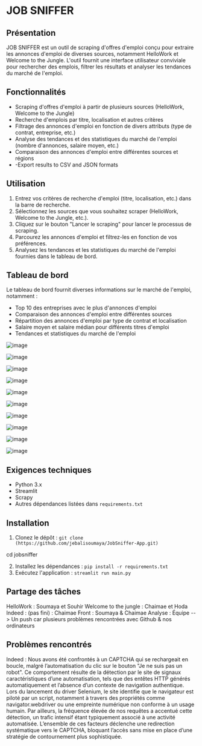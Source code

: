 
# JOB SNIFFER

## Présentation

JOB SNIFFER est un outil de scraping d'offres d'emploi conçu pour extraire les annonces d'emploi de diverses sources, notamment HelloWork et Welcome to the Jungle. L'outil fournit une interface utilisateur conviviale pour rechercher des emplois, filtrer les résultats et analyser les tendances du marché de l'emploi.

## Fonctionnalités

*   Scraping d'offres d'emploi à partir de plusieurs sources (HelloWork, Welcome to the Jungle)
*   Recherche d'emplois par titre, localisation et autres critères
*   Filtrage des annonces d'emploi en fonction de divers attributs (type de contrat, entreprise, etc.)
*   Analyse des tendances et des statistiques du marché de l'emploi (nombre d'annonces, salaire moyen, etc.)
*   Comparaison des annonces d'emploi entre différentes sources et régions
*   -Export results to CSV and JSON formats


## Utilisation

1.  Entrez vos critères de recherche d'emploi (titre, localisation, etc.) dans la barre de recherche.
2.  Sélectionnez les sources que vous souhaitez scraper (HelloWork, Welcome to the Jungle, etc.).
3.  Cliquez sur le bouton "Lancer le scraping" pour lancer le processus de scraping.
4.  Parcourez les annonces d'emploi et filtrez-les en fonction de vos préférences.
5.  Analysez les tendances et les statistiques du marché de l'emploi fournies dans le tableau de bord.

## Tableau de bord

Le tableau de bord fournit diverses informations sur le marché de l'emploi, notamment :

*   Top 10 des entreprises avec le plus d'annonces d'emploi
*   Comparaison des annonces d'emploi entre différentes sources
*   Répartition des annonces d'emploi par type de contrat et localisation
*   Salaire moyen et salaire médian pour différents titres d'emploi
*   Tendances et statistiques du marché de l'emploi

![image](https://github.com/user-attachments/assets/21d7ac6b-d556-4c97-8fbe-e908b7c7ca6b)


![image](https://github.com/user-attachments/assets/98fe1d10-9e4d-4699-b2d4-00c592e93d5c)

![image](https://github.com/user-attachments/assets/215fb930-2290-4e3b-8aba-56a307c6cf49)

![image](https://github.com/user-attachments/assets/14583daa-7d02-480e-b20e-b8598884c088)

![image](https://github.com/user-attachments/assets/92e22920-88cb-4487-9ef3-825582704dc5)

![image](https://github.com/user-attachments/assets/09e6d88f-bf8a-4756-9a24-298048414c5e)

![image](https://github.com/user-attachments/assets/51bfa8e1-2e09-4c0f-aebd-20bdcb96e30d)

![image](https://github.com/user-attachments/assets/b0247be7-9805-4537-ae30-197016f4fe16)

![image](https://github.com/user-attachments/assets/e3b5d681-c00d-495e-b8c4-619f20a0da11)

![image](https://github.com/user-attachments/assets/3e107c9c-26cb-4207-b72e-fa7507476271)


## Exigences techniques

*   Python 3.x
*   Streamlit
*   Scrapy
*   Autres dépendances listées dans `requirements.txt`

## Installation

1.  Clonez le dépôt : `git clone (https://github.com/jebalisoumaya/JobSniffer-App.git)`

cd jobsniffer 

2.  Installez les dépendances : `pip install -r requirements.txt`
3.  Exécutez l'application : `streamlit run main.py`

## Partage des tâches 
HelloWork : Soumaya et Souhir 
Welcome to the jungle : Chaimae et Hoda
Indeed : (pas fini) : Chaimae 
Front : Soumaya & Chaimae
Analyse : Équipe 
--> Un push car plusieurs problèmes rencontrées avec Github & nos ordinateurs 

## Problèmes rencontrés 
Indeed : Nous avons été confrontés à un CAPTCHA qui se rechargeait en boucle, malgré l’automatisation du clic sur le bouton "Je ne suis pas un robot". Ce comportement résulte de la détection par le site de signaux caractéristiques d’une automatisation, tels que des entêtes HTTP générés automatiquement et l’absence d’un contexte de navigation authentique. Lors du lancement du driver Selenium, le site identifie que le navigateur est piloté par un script, notamment à travers des propriétés comme navigator.webdriver ou une empreinte numérique non conforme à un usage humain. Par ailleurs, la fréquence élevée de nos requêtes a accentué cette détection, un trafic intensif étant typiquement associé à une activité automatisée. L’ensemble de ces facteurs déclenche une redirection systématique vers le CAPTCHA, bloquant l’accès sans mise en place d’une stratégie de contournement plus sophistiquée.
